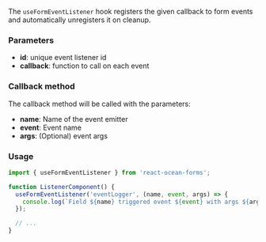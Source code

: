 The `useFormEventListener` hook registers the given callback to form events
and automatically unregisters it on cleanup.

### Parameters

- **id**: unique event listener id
- **callback**: function to call on each event

### Callback method

The callback method will be called with the parameters:

- **name**: Name of the event emitter
- **event**: Event name
- **args**: (Optional) event args

### Usage

```jsx static
import { useFormEventListener } from 'react-ocean-forms';

function ListenerComponent() {
  useFormEventListener('eventLogger', (name, event, args) => {
    console.log(`Field ${name} triggered event ${event} with args ${args}`);
  });

  // ...
}
```
